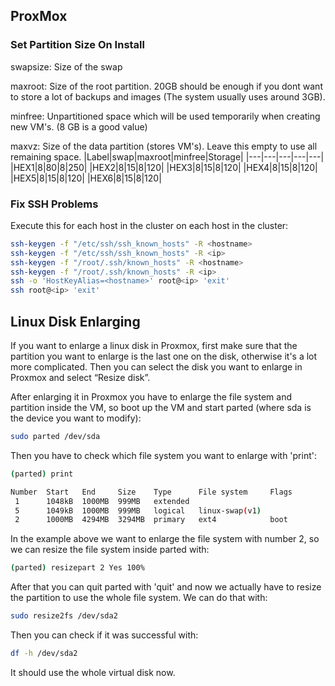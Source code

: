 ## ProxMox

### Set Partition Size On Install  

swapsize: Size of the swap

maxroot: Size of the root partition. 20GB should be enough if you dont want to store a lot of backups and images (The system usually uses around 3GB).

minfree: Unpartitioned space which will be used temporarily when creating new VM's. (8 GB is a good value)

maxvz: Size of the data partition (stores VM's). Leave this empty to use all remaining space.
|Label|swap|maxroot|minfree|Storage|
|---|---|---|---|---|
|HEX1|8|80|8|250|
|HEX2|8|15|8|120|
|HEX3|8|15|8|120|
|HEX4|8|15|8|120|
|HEX5|8|15|8|120|
|HEX6|8|15|8|120|

### Fix SSH Problems
Execute this for each host in the cluster on each host in the cluster:
```bash
ssh-keygen -f "/etc/ssh/ssh_known_hosts" -R <hostname>
ssh-keygen -f "/etc/ssh/ssh_known_hosts" -R <ip>
ssh-keygen -f "/root/.ssh/known_hosts" -R <hostname>
ssh-keygen -f "/root/.ssh/known_hosts" -R <ip>
ssh -o 'HostKeyAlias=<hostname>' root@<ip> 'exit'
ssh root@<ip> 'exit'
```

## Linux Disk Enlarging
If you want to enlarge a linux disk in Proxmox, first make sure that the partition you want to enlarge is the last one on the disk, otherwise it's a lot more complicated. Then you can select the disk you want to enlarge in Proxmox and select “Resize disk”.

After enlarging it in Proxmox you have to enlarge the file system and partition inside the VM, so boot up the VM and start parted (where sda is the device you want to modify):
```bash
sudo parted /dev/sda
```
Then you have to check which file system you want to enlarge with 'print':
```bash
(parted) print 

Number  Start   End     Size    Type      File system     Flags
 1      1048kB  1000MB  999MB   extended
 5      1049kB  1000MB  999MB   logical   linux-swap(v1)
 2      1000MB  4294MB  3294MB  primary   ext4            boot
```

In the example above we want to enlarge the file system with number 2, so we can resize the file system inside parted with:
```bash
(parted) resizepart 2 Yes 100%
```
After that you can quit parted with 'quit' and now we actually have to resize the partition to use the whole file system. We can do that with:
```bash
sudo resize2fs /dev/sda2
```
Then you can check if it was successful with:
```bash
df -h /dev/sda2
```
It should use the whole virtual disk now.